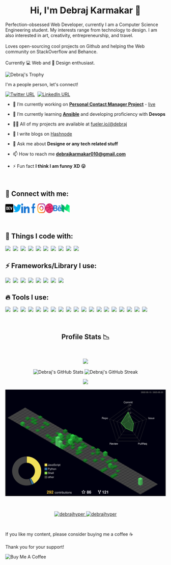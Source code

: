 <h1 align="center">Hi, I'm Debraj Karmakar 👋</h1>
<p>
Perfection-obsessed Web Developer, currently I am a Computer Science Engineering student. My interests range from technology to design. I am also interested in art, creativity, entrepreneurship, and travel.
<br>
<br>
Loves open-sourcing cool projects on Github and helping the Web community on StackOverflow and Behance.
<br>
<br>
Currently 💻 Web and 🎨 Design enthusiast.
</p>


![Debraj's Trophy](https://github-profile-trophy.vercel.app/?username=debrajhyper&row=1&margin-w=20&no-frame=true&no-bg=true&theme=algolia)


I'm a people person, let's connect!

[![Twitter URL](https://img.shields.io/twitter/url/https/twitter.com/debraj_010.svg?style=social&label=Follow)](https://twitter.com/debraj_010)&nbsp;
[![LinkedIn URL](https://img.shields.io/badge/Connect-%230077B5.svg?logo=linkedin&style=sociallabel=Connect)](https://www.linkedin.com/in/debrajkarmakar010/)


- 🔭 I’m currently working on **[Personal Contact Manager Project](https://github.com/debrajhyper/Personal-Contact-Manager)** - [live](https://pcm.vercel.app/)

- 🌱 I’m currently learning **[Ansible](https://docs.ansible.com/ansible/latest/index.html)** and developing proficiency with **Devops**

- 👨‍💻 All of my projects are available at [fueler.io/@debraj](https://fueler.io/debraj)

- 📝 I write blogs on [Hashnode](https://debrajkarmakar.hashnode.dev/)

- 💬 Ask me about **Designe or any tech related stuff**

- 📫 How to reach me **[debrajkarmakar010@gmail.com](debrajkarmakar010@gmail.com)**

- ⚡ Fun fact **I think I am funny XD 😛**

<br/>

## 💌 Connect with me:

<p align="left" style="display:flex; justify-content:space-evenly; width:40%">

  <a href="https://dev.to/debrajhyper">
    <img align="center" src="./icons/dev-brands.svg" alt="debrajhyper" height="30" width="40" />
  </a>

  <a href="https://twitter.com/debraj_010">
    <img align="center" src="./icons/twitter.svg" alt="debraj_010" height="30" width="40" />
  </a>

  <a href="https://linkedin.com/in/debraj-karmakar-275570199">
    <img align="center" src="./icons/linkedin.svg" alt="debraj-karmakar-275570199" height="30" width="40" />
  </a>

  <a href="https://fb.com/debraj.karmakar.923">
    <img align="center" src="./icons/facebook.svg" alt="debraj.karmakar.923" height="30" width="40" />
  </a>

  <a href="https://instagram.com/debraj010">
    <img align="center" src="./icons/instagram.svg" alt="debraj010" height="30" width="40" />
  </a>

  <a href="https://dribbble.com/iklovejt3652">
    <img align="center" src="./icons/dribbble.svg" alt="iklovejt3652" height="30" width="40" />
  </a>

  <a href="https://www.behance.net/debrajkarmakar">
    <img align="center" src="./icons/behance.svg" alt="debrajkarmakar" height="30" width="40" />
  </a>

  <a href="https://medium.com/@debrajkarmakar-25805">
    <img align="center" src="./icons/medium.svg" alt="@debrajkarmakar-25805" height="30" width="40" />
  </a>

  <!-- <a href="https://www.hackerrank.com/debrajkarmakar01"><img align="center" src="https://cdn.jsdelivr.net/npm/simple-icons@3.0.1/icons/hackerrank.svg" alt="debrajkarmakar01" height="30" width="40" /></a> -->
</p>

<br/>

<p align="left">

## 🎯 Things I code with:
<span><img src="https://cdn.jsdelivr.net/gh/devicons/devicon@latest/icons/html5/html5-original.svg" width="30px"></span>&nbsp;
<span><img src="https://cdn.jsdelivr.net/gh/devicons/devicon@latest/icons/css3/css3-original.svg" width="30px"></span>&nbsp;
<span><img src="https://cdn.jsdelivr.net/gh/devicons/devicon/icons/bash/bash-original.svg" width="30px"></span>&nbsp;
<span><img src="https://cdn.jsdelivr.net/gh/devicons/devicon/icons/c/c-original.svg" width="30px"></span>&nbsp;
<span><img src="https://cdn.jsdelivr.net/gh/devicons/devicon/icons/cplusplus/cplusplus-original.svg" width="30px"></span>&nbsp;
<span><img src="https://cdn.jsdelivr.net/gh/devicons/devicon/icons/java/java-original.svg" width="30px"></span>&nbsp;
<span><img src="https://cdn.jsdelivr.net/gh/devicons/devicon@latest/icons/javascript/javascript-original.svg" width="30px"></span>&nbsp;
<span><img src="https://cdn.jsdelivr.net/gh/devicons/devicon@latest/icons/typescript/typescript-original.svg" width="30px"></span>&nbsp;
<span><img src="https://cdn.jsdelivr.net/gh/devicons/devicon@latest/icons/mysql/mysql-original.svg" width="30px"></span>&nbsp;
<span><img src="https://cdn.jsdelivr.net/gh/devicons/devicon/icons/postgresql/postgresql-plain.svg" width="30px" /></span>&nbsp;

## ⚡ Frameworks/Library I use:
<span><img src="https://cdn.jsdelivr.net/gh/devicons/devicon/icons/bootstrap/bootstrap-original.svg" width="30px"></span>&nbsp;
<span><img src="https://cdn.jsdelivr.net/gh/devicons/devicon/icons/materialui/materialui-original.svg" width="30px"></span>&nbsp;
<span><img src="https://cdn.jsdelivr.net/gh/devicons/devicon/icons/tailwindcss/tailwindcss-plain.svg" width="30px"></span>&nbsp;
<span><img src="https://cdn.jsdelivr.net/gh/devicons/devicon/icons/jquery/jquery-original.svg" width="30px"></span>&nbsp;
<span><img src="https://cdn.jsdelivr.net/gh/devicons/devicon@latest/icons/react/react-original.svg" width="30px"></span>&nbsp;
<span><img src="https://cdn.jsdelivr.net/gh/devicons/devicon@latest/icons/redux/redux-original.svg" width="30px"></span>&nbsp;
<span><img src="https://cdn.jsdelivr.net/gh/devicons/devicon/icons/nextjs/nextjs-original.svg" width="30px"></span>&nbsp;
<span><img src="https://cdn.jsdelivr.net/gh/devicons/devicon/icons/spring/spring-original.svg" width="30px"></span>&nbsp;

## 🔥 Tools I use:
<span><img src="https://cdn.jsdelivr.net/gh/devicons/devicon/icons/webpack/webpack-original.svg" width="30px"></span>&nbsp;
<span><img src="https://cdn.jsdelivr.net/gh/devicons/devicon/icons/babel/babel-original.svg" width="30px"></span>&nbsp;
<span><img src="https://cdn.jsdelivr.net/gh/devicons/devicon/icons/npm/npm-original-wordmark.svg" width="30px"></span>&nbsp;
<span><img src="https://cdn.jsdelivr.net/gh/devicons/devicon/icons/yarn/yarn-original.svg" width="30px"></span>&nbsp;
<span><img src="https://cdn.jsdelivr.net/gh/devicons/devicon/icons/sass/sass-original.svg" width="30px"></span>&nbsp;
<span><img src="https://cdn.jsdelivr.net/gh/devicons/devicon/icons/codepen/codepen-plain.svg" width="30px"></span>&nbsp;
<span><img src="https://cdn.jsdelivr.net/gh/devicons/devicon/icons/vscode/vscode-original.svg" width="30px"></span>&nbsp;
<span><img src="https://cdn.jsdelivr.net/gh/devicons/devicon@latest/icons/git/git-plain.svg" width="30px"></span>&nbsp;
<span><img src="https://avatars.githubusercontent.com/u/10251060?s=200&v=4" width="30px"></span>&nbsp;
<span><img src="https://cdn.jsdelivr.net/gh/devicons/devicon/icons/docker/docker-plain.svg" width="30px"></span>&nbsp;
<span><img src="https://cdn.jsdelivr.net/gh/devicons/devicon/icons/amazonwebservices/amazonwebservices-original.svg" width="30px"/></span>&nbsp;
<span><img src="https://cdn.jsdelivr.net/gh/devicons/devicon/icons/heroku/heroku-original.svg" width="30px"></span>&nbsp;
<span><img src="https://cdn.jsdelivr.net/gh/devicons/devicon/icons/tomcat/tomcat-original.svg" width="30px"></span>&nbsp;
<span><img src="https://cdn.jsdelivr.net/gh/devicons/devicon/icons/canva/canva-original.svg" width="30px"></span>&nbsp;
<span><img src="https://cdn.jsdelivr.net/gh/devicons/devicon/icons/photoshop/photoshop-plain.svg" width="30px"></span>&nbsp;
<span><img src="https://cdn.jsdelivr.net/gh/devicons/devicon/icons/illustrator/illustrator-plain.svg" width="30px"></span>&nbsp;
<span><img src="https://cdn.jsdelivr.net/gh/devicons/devicon/icons/xd/xd-plain.svg" width="30px"></span>&nbsp;
<span><img src="https://cdn.jsdelivr.net/gh/devicons/devicon/icons/figma/figma-original.svg" width="30px"></span>&nbsp;
<span><img src="https://cdn.jsdelivr.net/gh/devicons/devicon/icons/d3js/d3js-original.svg" width="30px"></span>&nbsp;

</p>

<br/>

<h2 align="center">Profile Stats 📉</h2>
<br>

<p align="center"><img src="https://komarev.com/ghpvc/?username=debrajhyper&style=flat-square&color=4287f5"></p>

<p align="center">
  <img width="370px" alt="Debraj's GitHub Stats" src="https://github-readme-stats.vercel.app/api?username=debrajhyper&custom_title=Overall+Activity&show_icons=true&hide_border=true&count_private=true&bg_color=ffffff00&title_color=2e7eff&text_color=878787&icon_color=2e7eff" />
  
  <img width="370px" alt="Debraj's GitHub Streak" src="https://github-readme-streak-stats.herokuapp.com/?user=debrajhyper&background=ffffff00&hide_border=true&stroke=878787&ring=296dda&fire=296dda&currStreakNum=878787&sideNums=878787&currStreakLabel=878787&sideLabels=878787&dates=878787" />
</p>

<p align="center">
  <img src="https://github-readme-stats.vercel.app/api/top-langs/?username=debrajhyper&exclude_repo=SIH2020_AN317_YAAN-master,NGO-B.G.U.S.&langs_count=50&layout=compact&custom_title=Top+Language's+Used&show_icons=true&hide_border=true&count_private=true&bg_color=ffffff00&title_color=2e7eff&text_color=878787&icon_color=2e7eff">
</p>

<!-- <p align="center">
  <img src="https://activity-graph.herokuapp.com/graph?username=debrajhyper&theme=dracula&bg_color=ffffff00&color=878787&line=296dda&point=ffffff00&area=true&hide_border=true">
</p> -->

![](./profile-3d-contrib/profile-night-green.svg)

<br/>

<p align="center">
  <a href="https://github.com/debrajhyper/this.weather">
    <img width="370px" src="https://github-readme-stats.vercel.app/api/pin/?username=debrajhyper&repo=this.weather&show_owner=true&show_icons=true&hide_border=true&bg_color=ffffff00&title_color=2e7eff&text_color=878787&icon_color=2e7eff" alt="debrajhyper" />
  </a>

  <a href="https://github.com/debrajhyper/Personal-Contact-Manager">
    <img width="370px" src="https://github-readme-stats.vercel.app/api/pin/?username=debrajhyper&repo=Personal-Contact-Manager&show_owner=true&show_icons=true&hide_border=true&bg_color=ffffff00&title_color=2e7eff&text_color=878787&icon_color=2e7eff" alt="debrajhyper" />
  </a>
</p>


<br/>

If you like my content, please consider buying me a coffee :coffee:
<br />
<br />
Thank you for your support! 

[<img align="left" alt="Buy Me A Coffee" height="40" width="160" src="https://img.shields.io/badge/Buy_Me_A_Coffee-FFDD00?style=for-the-badge&logo=buy-me-a-coffee&logoColor=black" />](https://www.buymeacoffee.com/debrajkarmakar)


<!-- ![Debraj's GitHub stats](https://github-readme-streak-stats.herokuapp.com/?user=debrajhyper&theme=radical) -->
